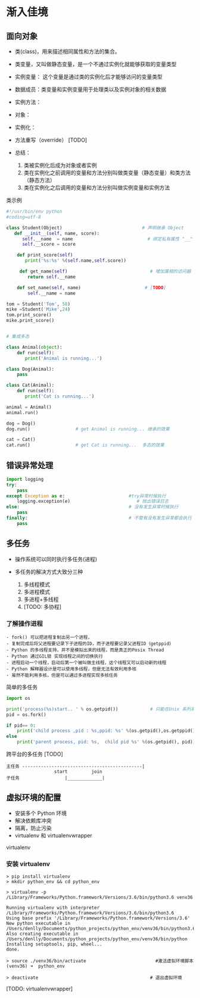 # 渐入佳境

## 面向对象

-   类(class)，用来描述相同属性和方法的集合。
-   类变量，又叫做静态变量，是一个不通过实例化就能够获取的变量类型
-   实例变量： 这个变量是通过类的实例化后才能够访问的变量类型
-   数据成员：类变量和实例变量用于处理类以及实例对象的相关数据
-   实例方法：
-   对象：
-   实例化：
-   方法重写（override）
    [TODO]
-   总结：

    1. 类被实例化后成为对象或者实例
    2. 类在实例化之前调用的变量和方法分别叫做类变量（静态变量）和类方法（静态方法）
    3. 类在实例化之后调用的变量和方法分别叫做实例变量和实例方法

类示例

```python
#!/usr/bin/env python
#coding=utf-8

class Student(Object)                              # 声明继承 Object
   def __init__(self, name, score):
      self.__name  = name                            # 绑定私有属性 "__"
      self.__score = score

    def print_score(self)
       print('%s:%s' %(self.name,self.score))

     def get_name(self)                               # 增加属相的访问器
        return self.__name

    def set_name(self, name)                        # [TODO]
        self.__name = name

tom = Student('Tom', 58)
mike =Student('Mike',24)
tom.print_score()
mike.print_score()


# 集成多态

class Animal(object):
    def run(self):
       print('Animal is running...')

class Dog(Animal):
    pass

class Cat(Animal):
    def run(self):
       print('Cat is running...')

animal = Animal()
animal.run()

dog = Dog()
dog.run()                 # get Animal is running... 继承的效果

cat = Cat()
cat.run()                 # get Cat is running...  多态的效果
```

## 错误异常处理

```python
import logging
try:
    pass
except Exception as e:                        #try异常时候执行
    logging.exception(e)                         # 抛出错误日志
else:                                         # 没有发生异常时候执行
    pass
finally:                                      # 不管有没有发生异常都会执行
    pass
```

## 多任务

-   操作系统可以同时执行多任务(进程)
-   多任务的解决方式大致分三种

    1. 多线程模式
    2. 多进程模式
    3. 多进程+多线程
    4. [TODO: 多协程]

### 了解操作进程

    - fork() 可以把进程复制出另一个进程，
    - 复制完成后将父进程要记录下子进程的ID，而子进程要记录父进程ID（getppid）
    - Python 的多线程支持，并不是模拟出来的线程，而是真正的Posix Thread
    - Python 通过GIL锁 实现线程之间的切换执行
    - 进程启动一个线程，启动后第一个被叫做主线程，这个线程又可以启动新的线程
    - Python 解释器设计是可以使用多线程，但是无法有效利用多核
    - 虽然不能利用多核，但是可以通过多进程实现多核任务

简单的多任务

```python
import os

print('process(%s)start.. ' % os.getpid())            # 只能在Unix 系列系统
pid = os.fork()

if pid== 0:
    print('child process ,pid : %s,ppid: %s' %(os.getpid(),os.getppid()))
else
    print('parent process, pid: %s,  child pid %s' %(os.getpid(), pid))
```

跨平台的多任务
[TODO]

```
主任务 ---------------------------------------------|
                  start         join
子任务                 |_____________|

```

## 虚拟环境的配置

-   安装多个 Python 环境
-   解决依赖库冲突
-   隔离，防止污染
-   virtualenv 和 virtualenvwrapper

virtualenv

### 安装 virtualenv

```shell
> pip install virtualenv
> mkdir python_env && cd python_env

> virtualenv -p /Library/Frameworks/Python.framework/Versions/3.6/bin/python3.6 venv36

Running virtualenv with interpreter /Library/Frameworks/Python.framework/Versions/3.6/bin/python3.6
Using base prefix '/Library/Frameworks/Python.framework/Versions/3.6'
New python executable in /Users/denlly/Documents/python_projects/python_env/venv36/bin/python3.6
Also creating executable in /Users/denlly/Documents/python_projects/python_env/venv36/bin/python
Installing setuptools, pip, wheel...
done.

> source ./venv36/bin/activate                          #激活虚拟环境脚本
(venv36) ➜  python_env

> deactivate                                          # 退出虚拟环境
```

[TODO: virtualenvwrapper]

